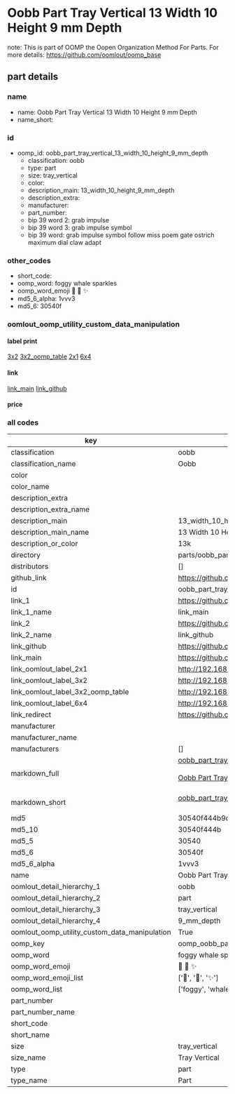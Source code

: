# Oobb Part Tray Vertical 13 Width 10 Height 9 mm Depth  

note: This is part of OOMP the Oopen Organization Method For Parts. For more details: https://github.com/oomlout/oomp_base

##  part details
  







### name
* name: Oobb Part Tray Vertical 13 Width 10 Height 9 mm Depth
* name_short: 
### id
* oomp_id: oobb_part_tray_vertical_13_width_10_height_9_mm_depth
  * classification: oobb
  * type: part
  * size: tray_vertical
  * color: 
  * description_main: 13_width_10_height_9_mm_depth
  * description_extra: 
  * manufacturer: 
  * part_number: 
  * bip 39 word 2: grab impulse
  * bip 39 word 3: grab impulse symbol
  * bip 39 word: grab impulse symbol follow miss poem gate ostrich maximum dial claw adapt

### other_codes
* short_code: 
* oomp_word: foggy whale sparkles
* oomp_word_emoji :foggy: :whale: :sparkles:
* md5_6_alpha: 1vvv3
* md5_6: 30540f






### oomlout_oomp_utility_custom_data_manipulation
#### label print
[3x2](http://192.168.1.245:1112/?label=oomp%201vvv3)
[3x2_oomp_table](http://192.168.1.108:1112/?label=oomp%201vvv3)
[2x1](http://192.168.1.242:1112/?label=oomp%201vvv3)
[6x4](http://192.168.1.55:1112/?label=oomp%201vvv3)    

#### link

[link_main](https://github.com/oomlout/oomlout_oomp_version_1_messy/tree/main/parts/oobb_part_tray_vertical_13_width_10_height_9_mm_depth) [link_github](https://github.com/oomlout/oomlout_oomp_version_1_messy/tree/main/parts/oobb_part_tray_vertical_13_width_10_height_9_mm_depth)                             

#### price







### all codes 
| key | value |  
| --- | --- |  
| classification | oobb |  
| classification_name | Oobb |  
| color |  |  
| color_name |  |  
| description_extra |  |  
| description_extra_name |  |  
| description_main | 13_width_10_height_9_mm_depth |  
| description_main_name | 13 Width 10 Height 9 mm Depth |  
| description_or_color | 13k |  
| directory | parts/oobb_part_tray_vertical_13_width_10_height_9_mm_depth |  
| distributors | [] |  
| github_link | https://github.com/oomlout/oomlout_oomp_part_src/tree/main/parts/oobb_part_tray_vertical_13_width_10_height_9_mm_depth |  
| id | oobb_part_tray_vertical_13_width_10_height_9_mm_depth |  
| link_1 | https://github.com/oomlout/oomlout_oomp_version_1_messy/tree/main/parts/oobb_part_tray_vertical_13_width_10_height_9_mm_depth |  
| link_1_name | link_main |  
| link_2 | https://github.com/oomlout/oomlout_oomp_version_1_messy/tree/main/parts/oobb_part_tray_vertical_13_width_10_height_9_mm_depth |  
| link_2_name | link_github |  
| link_github | https://github.com/oomlout/oomlout_oomp_version_1_messy/tree/main/parts/oobb_part_tray_vertical_13_width_10_height_9_mm_depth |  
| link_main | https://github.com/oomlout/oomlout_oomp_version_1_messy/tree/main/parts/oobb_part_tray_vertical_13_width_10_height_9_mm_depth |  
| link_oomlout_label_2x1 | http://192.168.1.242:1112/?label=oomp%201vvv3 |  
| link_oomlout_label_3x2 | http://192.168.1.245:1112/?label=oomp%201vvv3 |  
| link_oomlout_label_3x2_oomp_table | http://192.168.1.108:1112/?label=oomp%201vvv3 |  
| link_oomlout_label_6x4 | http://192.168.1.55:1112/?label=oomp%201vvv3 |  
| link_redirect | https://github.com/oomlout/oomlout_oomp_version_1_messy/tree/main/parts/oobb_part_tray_vertical_13_width_10_height_9_mm_depth |  
| manufacturer |  |  
| manufacturer_name |  |  
| manufacturers | [] |  
| markdown_full | [oobb_part_tray_vertical_13_width_10_height_9_mm_depth](none)<br>[](none)<br>[Oobb Part Tray Vertical 13 Width 10 Height 9 Mm Depth](none)<br><br> |  
| markdown_short | [oobb_part_tray_vertical_13_width_10_height_9_mm_depth](none)<br><br> |  
| md5 | 30540f444b9cec0a9c46e5abb8dc8b2a |  
| md5_10 | 30540f444b |  
| md5_5 | 30540 |  
| md5_6 | 30540f |  
| md5_6_alpha | 1vvv3 |  
| name | Oobb Part Tray Vertical 13 Width 10 Height 9 mm Depth |  
| oomlout_detail_hierarchy_1 | oobb |  
| oomlout_detail_hierarchy_2 | part |  
| oomlout_detail_hierarchy_3 | tray_vertical |  
| oomlout_detail_hierarchy_4 | 9_mm_depth |  
| oomlout_oomp_utility_custom_data_manipulation | True |  
| oomp_key | oomp_oobb_part_tray_vertical_13_width_10_height_9_mm_depth |  
| oomp_word | foggy whale sparkles |  
| oomp_word_emoji | :foggy: :whale: :sparkles: |  
| oomp_word_emoji_list | [':foggy:', ':whale:', ':sparkles:'] |  
| oomp_word_list | ['foggy', 'whale', 'sparkles'] |  
| part_number |  |  
| part_number_name |  |  
| short_code |  |  
| short_name |  |  
| size | tray_vertical |  
| size_name | Tray Vertical |  
| type | part |  
| type_name | Part |  
